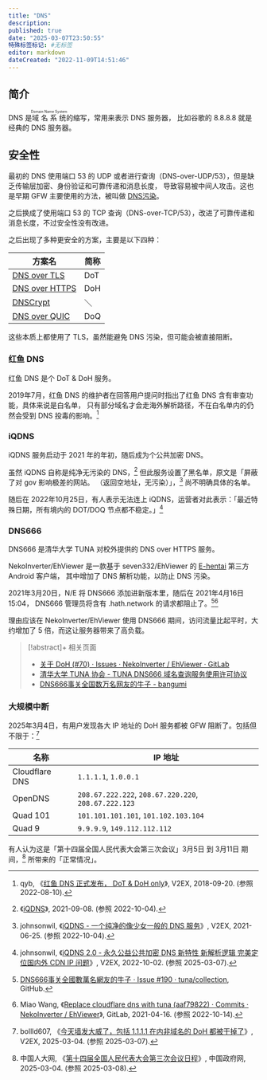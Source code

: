 ```yaml
---
title: "DNS"
description:
published: true
date: "2025-03-07T23:50:55"
特殊标签标记: #无标签
editor: markdown
dateCreated: "2022-11-09T14:51:46"
---
```


## 简介

DNS 是<ruby>域名系统<rt>Domain Name System</rt></ruby>的缩写，常用来表示 DNS 服务器，
比如谷歌的 8.8.8.8 就是经典的 DNS 服务器。

## 安全性

最初的 DNS 使用端口 53 的 UDP 或者进行查询（DNS-over-UDP/53），但是缺乏传输层加密、身份验证和可靠传递和消息长度，
导致容易被中间人攻击。这也是早期 GFW 主要使用的方法，被叫做 [DNS污染](/censorship/技术/DNS_污染.md)。

之后换成了使用端口 53 的 TCP 查询（DNS-over-TCP/53），改进了可靠传递和消息长度，不过安全性没有改进。

之后出现了多种更安全的方案，主要是以下四种：

| 方案名                                                         | 简称 |
| -------------------------------------------------------------- | ---- |
| [DNS over TLS](https://zh.wikipedia.org/wiki/DNS_over_TLS)     | DoT  |
| [DNS over HTTPS](https://zh.wikipedia.org/wiki/DNS_over_HTTPS) | DoH  |
| [DNSCrypt](https://zh.wikipedia.org/wiki/DNSCrypt)             | ＼   |
| [DNS over QUIC](https://en.wikipedia.org/wiki/DNS-over-QUIC)   | DoQ  |

这些本质上都使用了 TLS，虽然能避免 DNS 污染，但可能会被直接阻断。

### 红鱼 DNS

<!--
    合并来源:    /anti-censorship/DNS加密/红鱼_DNS.md
    date:        "2022-08-10T10:49:45"
    dateCreated: "2022-08-10T10:49:45"
-->

红鱼 DNS 是个 DoT & DoH 服务。

2019年7月，红鱼 DNS 的维护者在回答用户提问时指出了红鱼 DNS 含有审查功能，具体来说是白名单，
只有部分域名才会走海外解析路径，不在白名单内的仍然会受到 DNS 投毒的影响。[^91049]

[^91049]: qyb, 《[红鱼 DNS 正式发布， DoT & DoH only](https://web.archive.org/web/20220809233457/https://www.v2ex.com/t/491049?p=2)》, V2EX, 2018-09-20. (参照 2022-08-10).

### iQDNS

<!--
    合并来源:    /anti-censorship/DNS加密/iQDNS.md
    date:        "2022-10-04T08:23:29"
    dateCreated: "2022-10-04T08:23:29"
-->

iQDNS 服务启动于 2021 年的年初，随后成为个公共加密 DNS。

虽然 iQDNS 自称是纯净无污染的 DNS，[^hp] 但此服务设置了黑名单，原文是「屏蔽了对 gov 影响极差的网站。
（返回空地址，无污染）」，[^85666] 尚不明确具体的名单。

[^hp]: 《[iQDNS](https://web.archive.org/web/20210908005510/https://iqdns.xyz/all.html)》, 2021-09-08. (参照 2022-10-04).

[^85666]: johnsonwil, 《[iQDNS - 一个纯净的像少女一般的 DNS 服务](https://web.archive.org/web/20220903024540/https://www.v2ex.com/t/785666)》, V2EX, 2021-06-25. (参照 2022-10-04).

随后在 2022年10月25日，有人表示无法连上 iQDNS，运营者对此表示：「最近特殊日期，所有境内的 DOT/DOQ 节点都不稳定。」[^84435]

[^84435]: johnsonwil, 《[iQDNS 2.0 - 永久公益公共加密 DNS 新特性 新解析逻辑 完美定位国内外 CDN IP 问题](https://web.archive.org/web/20230327064952/https://www.v2ex.com/t/884435)》, V2EX, 2022-10-02. (参照 2025-03-07).

### DNS666

<!--
    合并来源:    /anti-censorship/DNS加密/DNS666.md
    date:        "2021-04-25T14:14:42"
    dateCreated: "2021-04-25T14:14:42"
-->

DNS666 是清华大学 TUNA 对校外提供的 DNS over HTTPS 服务。

NekoInverter/EhViewer 是一款基于 seven332/EhViewer 的 [E-hentai](/website/E-Hentai.md) 第三方 Android 客户端，
其中增加了 DNS 解析功能，以防止 DNS 污染。

2021年3月20日，N/E 将 DNS666 添加进新版本里，随后在 2021年4月16日 15:04，
DNS666 管理员将含有 .hath.network 的请求都阻止了。[^190][^79822]

[^190]: [DNS666事关全國數萬名網友的牛子 · Issue #190 · tuna/collection](https://web.archive.org/web/20210420035326/https://github.com/tuna/collection/issues/190), GitHub.

[^79822]: Miao Wang, 《[Replace cloudflare dns with tuna (aaf79822) · Commits · NekoInverter / EhViewer](https://web.archive.org/web/20210425140457/https://gitlab.com/NekoInverter/EhViewer/-/commit/aaf7982238fb910607acaf602252f2e27a0a5a0c)》, GitLab, 2021-04-16. (参照 2022-10-14).

理由应该在 NekoInverter/EhViewer 使用 DNS666 期间，访问流量比起平时，大约增加了 5 倍，而这让服务器带来了高负载。

> [!abstract]+ 相关页面
>
> +   [关于 DoH (#70) · Issues · NekoInverter / EhViewer · GitLab](https://web.archive.org/web/20210420035706/https://gitlab.com/NekoInverter/EhViewer/-/issues/70)
> +   [清华大学 TUNA 协会 - TUNA DNS666 域名查询服务使用许可协议](https://web.archive.org/web/20200207124119/https://tuna.moe/help/dns-license/)
> +   [DNS666事关全国数万名网友的牛子 - bangumi](https://web.archive.org/web/20210420035358/https://bgm.tv/group/topic/362474)

### 大规模中断

2025年3月4日，有用户发现各大 IP 地址的 DoH 服务都被 GFW 阻断了。包括但不限于：[^15771]

[^15771]: bollld607, 《[今天墙发大威了，包括 1.1.1.1 在内非域名的 DoH 都被干掉了](https://web.archive.org/web/20250306083225/https://v2ex.com/t/1115771)》, V2EX, 2025-03-04. (参照 2025-03-07).

| 名称           | IP 地址                                              |
| -------------- | ---------------------------------------------------- |
| Cloudflare DNS | `1.1.1.1`, `1.0.0.1`                                 |
| OpenDNS        | `208.67.222.222`, `208.67.220.220`, `208.67.222.123` |
| Quad 101       | `101.101.101.101`, `101.102.103.104`                 |
| Quad 9         | `9.9.9.9`, `149.112.112.112`                         |

有人认为这是「第十四届全国人民代表大会第三次会议」3月5日 到 3月11日 期间，[^10036] 所带来的「正常情况」。

[^10036]: 中国人大网, 《[第十四届全国人民代表大会第三次会议日程](https://web.archive.org/web/20250307154908/https://www.gov.cn/yaowen/liebiao/202503/content_7010036.htm)》, 中国政府网, 2025-03-04. (参照 2025-03-08).
